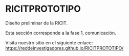 # RICITPROTOTIPO

Diseño preliminar de la RICIT.

Esta sección corresponde a la fase 1, comunicación.

Visita nuestro sitio en el siguiente enlace: https://reddeinvestigadores.github.io/RICITPROTOTIPO/
